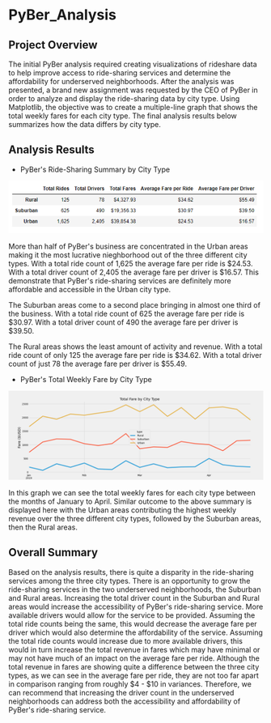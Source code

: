 # PyBer_Analysis

## Project Overview
The initial PyBer analysis required creating visualizations of rideshare data to help improve access to ride-sharing services and determine the affordability for underserved neighborhoods. After the analysis was presented, a brand new assignment was requested by the CEO of PyBer in order to analyze and display the ride-sharing data by city type. Using Matplotlib, the objective was to create a multiple-line graph that shows the total weekly fares for each city type. The final analysis results below summarizes how the data differs by city type.   

## Analysis Results

* PyBer's Ride-Sharing Summary by City Type

![pyber_summary_df](https://github.com/Lora-Borja/PyBer_Analysis/blob/main/analysis/pyber_summary_df.png)


More than half of PyBer's business are concentrated in the Urban areas making it the most lucrative nieghborhood out of the three different city types. With a total ride count of 1,625 the average fare per ride is $24.53. With a total driver count of 2,405 the average fare per driver is $16.57. This demonstrate that PyBer's ride-sharing services are definitely more affordable and accessible in the Urban city type.

The Suburban areas come to a second place bringing in almost one third of the business. With a total ride count of 625 the average fare per ride is $30.97. With a total driver count of 490 the average fare per driver is $39.50. 

The Rural areas shows the least amount of activity and revenue. With a total ride count of only 125 the average fare per ride is $34.62. With a total driver count of just 78 the average fare per driver is $55.49. 


* PyBer's Total Weekly Fare by City Type 

![PyBer_fare_summary_](https://github.com/Lora-Borja/PyBer_Analysis/blob/main/analysis/PyBer_fare_summary.png)


In this graph we can see the total weekly fares for each city type between the months of January to April. Similar outcome to the above summary is displayed here with the Urban areas contributing the highest weekly revenue over the three different city types, followed by the Suburban areas, then the Rural areas.

## Overall Summary
Based on the analysis results, there is quite a disparity in the ride-sharing services among the three city types. There is an opportunity to grow the ride-sharing services in the two underserved neighborhoods, the Suburban and Rural areas. Increasing the total driver count in the Suburban and Rural areas would increase the accessibility of PyBer's ride-sharing service. More available drivers would allow for the service to be provided. Assuming the total ride counts being the same, this would decrease the average fare per driver which would also determine the affordability of the service. Assuming the total ride counts would increase due to more available drivers, this would in turn increase the total revenue in fares which may have minimal or may not have much of an impact on the average fare per ride. Although the total revenue in fares are showing quite a difference between the three city types, as we can see in the average fare per ride, they are not too far apart in comparison ranging from roughly $4 - $10 in variances. Therefore, we can recommend that increasing the driver count in the underserved neighborhoods can address both the accessibility and affordability of PyBer's ride-sharing service.


